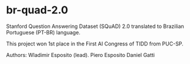 # br-quad-2.0
Stanford Question Answering Dataset (SQuAD) 2.0 translated to Brazilian Portuguese (PT-BR) language. 

This project won 1st place in the First AI Congress of TIDD from PUC-SP.

Authors:
Wladimir Esposito (lead).
Piero Esposito
Daniel Gatti
